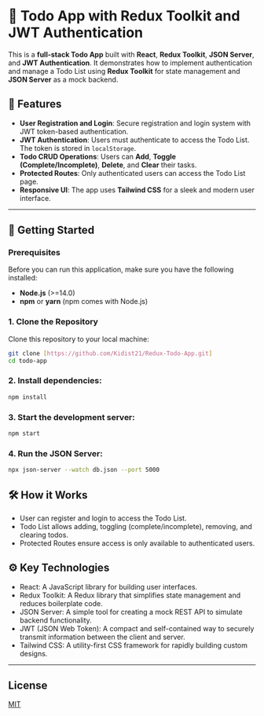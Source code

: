 # 🚀 Todo App with Redux Toolkit and JWT Authentication

This is a **full-stack Todo App** built with **React**, **Redux Toolkit**, **JSON Server**, and **JWT Authentication**. It demonstrates how to implement authentication and manage a Todo List using **Redux Toolkit** for state management and **JSON Server** as a mock backend.

## 📝 Features

- **User Registration and Login**: Secure registration and login system with JWT token-based authentication.
- **JWT Authentication**: Users must authenticate to access the Todo List. The token is stored in `localStorage`.
- **Todo CRUD Operations**: Users can **Add**, **Toggle (Complete/Incomplete)**, **Delete**, and **Clear** their tasks.
- **Protected Routes**: Only authenticated users can access the Todo List page.
- **Responsive UI**: The app uses **Tailwind CSS** for a sleek and modern user interface.

---

## 🚀 Getting Started

### Prerequisites
Before you can run this application, make sure you have the following installed:

- **Node.js** (>=14.0)
- **npm** or **yarn** (npm comes with Node.js)

### 1. Clone the Repository

Clone this repository to your local machine:

```bash
git clone [https://github.com/Kidist21/Redux-Todo-App.git]
cd todo-app
 ```
### 2. Install dependencies:
```bash
npm install
```

### 3. Start the development server:
```bash
npm start
```

### 4. Run the JSON Server:
```bash
npx json-server --watch db.json --port 5000
```

## 🛠️  How it Works
- User can register and login to access the Todo List.
- Todo List allows adding, toggling (complete/incomplete), removing, and clearing todos.
- Protected Routes ensure access is only available to authenticated users.

## ⚙️ Key Technologies

- React: A JavaScript library for building user interfaces.
- Redux Toolkit: A Redux library that simplifies state management and reduces boilerplate code.
- JSON Server: A simple tool for creating a mock REST API to simulate backend functionality.
- JWT (JSON Web Token): A compact and self-contained way to securely transmit information between the client and server.
- Tailwind CSS: A utility-first CSS framework for rapidly building custom designs.

---

## License
[MIT](https://choosealicense.com/licenses/mit/)
